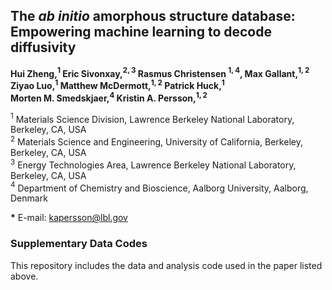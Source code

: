 
## The _ab initio_ amorphous **structure** database: Empowering machine learning to decode diffusivity 

**Hui Zheng,$^{1}$ Eric Sivonxay,$^{2, 3}$ Rasmus Christensen $^{1, 4}$, Max Gallant,$^{1,2}$  
Ziyao Luo,$^{1}$ Matthew McDermott,$^{1, 2}$ Patrick Huck,$^{1}$  
Morten M. Smedskjaer,$^{4}$ Kristin A. Persson,$^{1, 2}$**

$^{1}$ Materials Science Division, Lawrence Berkeley National Laboratory, Berkeley, CA, USA  
$^{2}$ Materials Science and Engineering, University of California, Berkeley, Berkeley, CA, USA  
$^{3}$ Energy Technologies Area, Lawrence Berkeley National Laboratory, Berkeley, CA, USA  
$^{4}$ Department of Chemistry and Bioscience, Aalborg University, Aalborg, Denmark  

**\*** E-mail: [kapersson@lbl.gov](mailto:kapersson@lbl.gov)

### Supplementary Data Codes
This repository includes the data and analysis code used in the paper listed above. 

